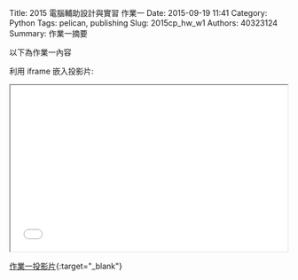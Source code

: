 Title: 2015 電腦輔助設計與實習 作業一
Date: 2015-09-19 11:41
Category: Python
Tags: pelican, publishing
Slug: 2015cp_hw_w1
Authors: 40323124
Summary: 作業一摘要

以下為作業一內容

利用 iframe 嵌入投影片:

<iframe src="40323124_cp_w1_p.html" width="500" height="300"></iframe>

[作業一投影片](40323124_cp_w1_p.html){:target="_blank"}

